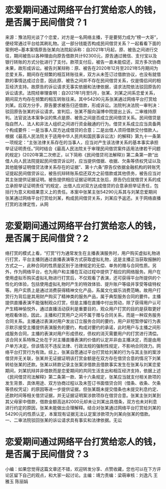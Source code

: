 # 恋爱期间通过网络平台打赏给恋人的钱，是否属于民间借贷？1

来源：豫法阳光谈了个恋爱，对方是一名网络主播，于是要努力成为“榜一大哥”，便经常通过平台给其刷礼物。这一部分钱能否构成民间借贷关系？一起看看下面的案例吧~基本案情原告张某向法院起诉称：自2021年1月起，原、被告之间进行交往，期间被告以各种理由向原告借款共计92300元，原告通过微信、支付宝以及银行转账的方式分批进行了支付。款项支付后，被告一直未能偿还，双方多次协商未果，故形成诉讼。被告刘某辩称：原、被告在2020年12月至2021年5月期间为恋爱关系，期间存在频繁的相互转账往来，双方从未签订过借款协议，也没有就借款的事情达成过合意，因此原、被告之间并不存在民间借贷关系，仅是情侣间的相互经济支持。故原告的诉讼请求无事实依据和法律依据，请求法院依法驳回原告的诉讼请求。法院经审理查明：自2021年1月至5月，张某、刘某之间系恋爱关系，期间双方均存在频繁的相互转账往来。其中54290元系张某通过网络平台打赏给刘某。后双方分手，原告要求被告归还借款，形成诉讼。法院判决法院一审判决：驳回原告张某的诉讼请求。宣判后，张某不服向淄博中院提出上诉。二审维持原判。法官说法本案争议的焦点是原、被告之间是否成立民间借贷关系。民间借贷是指自然人、法人和非法人组织之间进行资金融通的行为。借贷关系成立应当具备两个构成要件：一是当事人双方达成借贷的合意；二是出借人须将借款交付借款人。根据《最高人民法院关于适用中华人民共和国民事诉讼法〉的解释》第九十一条第一项规定：“主张法律关系存在的当事人，应当对产生该法律关系的基本事实承担举证证明责任。”同时结合《最高人民法院关于审理民间借贷案件适用法律若干问题的规定》(2020年第二次修正，以下简称《民间借贷司法解释》) 第二条第一款“出借人向人民法院提起民间借贷诉讼时，应当提供借据、收据、欠条等债权凭证以及其他能够证明借贷法律关系存在的证据”、第十六条“原告仅依据金融机构的转账凭证提起民间借贷诉讼，被告抗辩转账系偿还双方之前借款或其他债务，被告应当对其主张提供证据证明。被告提供相应证据证明其主张后，原告仍应就借贷关系的成立承担举证证明责任”的规定，出借人应对双方达成借贷的合意承担举证责任，包括行为意义和结果意义上的责任。本案中张某主张54290元系其与刘某恋爱期间张某通过网络平台打赏给刘某，构成民间借贷关系，刘某应予返还。关于网络直播打赏的法律定性，从网

# 恋爱期间通过网络平台打赏给恋人的钱，是否属于民间借贷？2

络打赏的模式上看，“打赏”行为通常发生在主播表演服务时，用户购买虚拟礼物进行打赏，平台主播则通过直播表演等方式获取虚拟礼物，这是主播正当获取报酬的方式之一，此种合同的性质是区别于法律规定的无偿、单务的赠与合同性质。另外，作为网络平台，也为用户和主播在互动过程中提供了相应的网络服务。用户在使用虚拟币购买虚拟礼物进行打赏后，不仅观看了表演，还可获得平台所提供的个性化的体验，包括使用虚拟礼物时产生的特效体验、提升账户等级并享受等级特权等。用户实质上是通过消费获得精神文化产品，系属文化娱乐消费范畴。故用户打赏行为背后是其用财产购买了精神类的服务产品，属于典型服务合同的要件。主播提供直播表演不能强制观众打赏，但是主播在直播中付出劳动，除了获得用户认可产生精神愉悦外，通过直播活动获利是重要目的，观众用户打赏的目的是获取更好地观看体验，因此，主播和打赏用户之间不属于赠与合同关系，而是一种双务服务合同关系。主播通过表演对用户发出订立服务合同的要约，用户非短暂停留行为表示默示接受主播提供表演服务的要约，构成对要约的承诺，此时用户与主播之间形成服务合同，主播的表演对用户形成债权，债权的消灭需要用户的打赏进行清偿。该合同关系特殊之处在于对主播直播表演的价值的认定并非由主播决定，而是由用户单方决定。但该情况不违反法律、行政法规的强制性规定，不影响合同效力。网络平台打赏行为有效。综上，张某自愿通过平台打赏给刘某的行为与其主张的案涉借贷并无关联，张某并无证据证明该打赏金额是在双方存在借贷合意的情况下刘某转给张某的还款。张某以转款记录主张案涉借款且借款事实发生在张某与刘某恋爱期间，刘某抗辩并非借款而是恋爱期间的共同生活支出和相互经济支持，依据上述《民间借贷司法解释》第二条第一款、第十六条规定，张某应当就支付相关款项的发生背景、具体用途、双方协商过程以及未签订书面借贷合同（借条、收条、欠条等债权凭证）的原因等进一步提供证据，但张某既未提交借条也未提交利息约定、还款时间等相关借贷证据，并无证据证明案涉款项存在借贷合意。张某主张刘某到其父母家中借款，借款金额高达82000元却未让刘某出具借条，双方也未对利息进行约定的原因，张某未能做出合理解释。结合对张某通过网络平台打赏给刘某的54290元的性质认定，本案现有证据无法认定案涉款项为刘某向张某的借款。一、二审法院驳回张某的诉讼请求具有事实和法律依据。无讼

# 恋爱期间通过网络平台打赏给恋人的钱，是否属于民间借贷？3

小编：如果您觉得这篇文章还不错，欢迎转发分享、点赞收藏，您也可以在下方评论区留下自己的观点，和大家一起讨论。主编：靖力责编：梁萌审核：刘逸凡 王雅玉 陈丽娟

